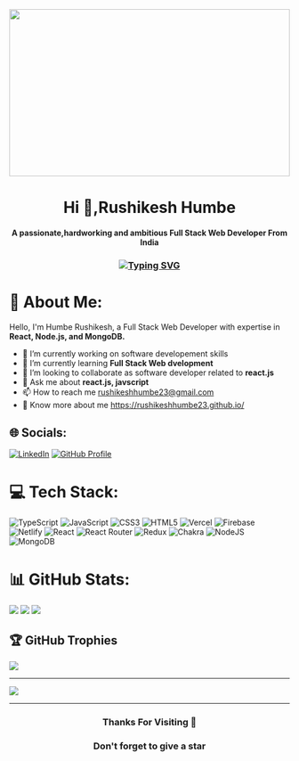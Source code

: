 <!-- <img  src="https://www.wingstechsolutions.com/wp-content/uploads/2022/03/full-stack-development.gif" height="300px" width="100%" align="center" /> -->
<img  src="[https://www.wingstechsolutions.com/wp-content/uploads/2022/03/full-stack-development.gif](https://cdn.dribbble.com/users/1292677/screenshots/6139167/media/5387dc7e035b3efe9d94516044de66a4.gif)" height="300px" width="100%" align="center" />

<h1 align="center">Hi 👋,Rushikesh Humbe</h1>
<h4 align="center">A passionate,hardworking and ambitious Full Stack Web Developer From India</h4>

<h3 align="center"><a href="https://git.io/typing-svg"><img src="https://readme-typing-svg.herokuapp.com?font=Fira+Code&weight=500&size=25&pause=1000&color=4025FF&background=5200FF00&center=true&vCenter=true&width=435&lines=I+am+a+Full+Stack+Developer+;Hope+to+get+in+touch" alt="Typing SVG" /></a></h3>

 
 
# 💫 About Me: 
Hello, I'm  Humbe Rushikesh, a Full Stack Web Developer with expertise in <b>React, Node.js, and MongoDB.</b>
- 🔭 I’m currently working on software developement skills
- 🌱 I’m currently learning <b>Full Stack Web dvelopment</b>
- 👯 I’m looking to collaborate as software developer related to <b>react.js</b>
- 💬 Ask me about <b>react.js, javscript</b>
- 📫 How to reach me rushikeshhumbe23@gmail.com 
- 🔗 Know more about me https://rushikeshhumbe23.github.io/

## 🌐 Socials:


<span>[![LinkedIn](https://img.shields.io/badge/LinkedIn-%230077B5.svg?logo=linkedin&logoColor=white)](https://www.linkedin.com/in/rushikeshhumbe23) </span>
<span>[![GitHub Profile](https://img.shields.io/badge/github-%230077B5.svg?logo=github&logoColor=white)](https://github.com/rushikeshhumbe23)</span>

# 💻 Tech Stack:
![TypeScript](https://img.shields.io/badge/typescript-%23007ACC.svg?style=for-the-badge&logo=typescript&logoColor=white) ![JavaScript](https://img.shields.io/badge/javascript-%23323330.svg?style=for-the-badge&logo=javascript&logoColor=%23F7DF1E) ![CSS3](https://img.shields.io/badge/css3-%231572B6.svg?style=for-the-badge&logo=css3&logoColor=white) ![HTML5](https://img.shields.io/badge/html5-%23E34F26.svg?style=for-the-badge&logo=html5&logoColor=white) ![Vercel](https://img.shields.io/badge/vercel-%23000000.svg?style=for-the-badge&logo=vercel&logoColor=white) ![Firebase](https://img.shields.io/badge/firebase-%23039BE5.svg?style=for-the-badge&logo=firebase) ![Netlify](https://img.shields.io/badge/netlify-%23000000.svg?style=for-the-badge&logo=netlify&logoColor=#00C7B7) ![React](https://img.shields.io/badge/react-%2320232a.svg?style=for-the-badge&logo=react&logoColor=%2361DAFB) ![React Router](https://img.shields.io/badge/React_Router-CA4245?style=for-the-badge&logo=react-router&logoColor=white) ![Redux](https://img.shields.io/badge/redux-%23593d88.svg?style=for-the-badge&logo=redux&logoColor=white) ![Chakra](https://img.shields.io/badge/chakra-%234ED1C5.svg?style=for-the-badge&logo=chakraui&logoColor=white) ![NodeJS](https://img.shields.io/badge/node.js-6DA55F?style=for-the-badge&logo=node.js&logoColor=white)  ![MongoDB](https://img.shields.io/badge/MongoDB-%234ea94b.svg?style=for-the-badge&logo=mongodb&logoColor=white) 	

<!-- [Socket.io](https://img.shields.io/badge/Socket.io-black?style=for-the-badge&logo=socket.io&badgeColor=010101)
 ![Figma](https://img.shields.io/badge/figma-%23F24E1E.svg?style=for-the-badge&logo=figma&logoColor=white)
![NestJS](https://img.shields.io/badge/nestjs-%23E0234E.svg?style=for-the-badge&logo=nestjs&logoColor=white) !
-->
# 📊 GitHub Stats:

 ![](https://github-readme-stats.vercel.app/api?username=rushikeshhumbe23&theme=highcontrast&hide_border=false&include_all_commits=true&count_private=true)
 ![](https://github-readme-streak-stats.herokuapp.com/?user=rushikeshhumbe23&theme=highcontrast&hide_border=false)
 ![](https://github-readme-stats.vercel.app/api/top-langs/?username=rushikeshhumbe23&theme=highcontrast&hide_border=false&include_all_commits=true&count_private=true&layout=compact)

## 🏆 GitHub Trophies
![](https://github-profile-trophy.vercel.app/?username=rushikeshhumbe23&theme=tokyonight&no-frame=true&no-bg=true&margin-w=60)

---
[![](https://visitcount.itsvg.in/api?id=rushikeshhumbe23&icon=0&color=0&margin=auto)](https://visitcount.itsvg.in)

<hr/>
<h3 align="center">
  Thanks For Visiting 🙏
</h3>
<h3 align="center">
  Don't forget to give a star
</h3>

